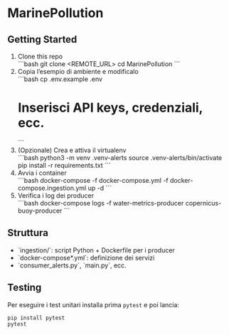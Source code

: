 # MarinePollution

## Getting Started

1. Clone this repo  
   \`\`\`bash
   git clone <REMOTE_URL>
   cd MarinePollution
   \`\`\`
2. Copia l’esempio di ambiente e modificalo  
   \`\`\`bash
   cp .env.example .env
   # Inserisci API keys, credenziali, ecc.
   \`\`\`
3. (Opzionale) Crea e attiva il virtualenv  
   \`\`\`bash
   python3 -m venv .venv-alerts
   source .venv-alerts/bin/activate
   pip install -r requirements.txt
   \`\`\`
4. Avvia i container  
   \`\`\`bash
   docker-compose -f docker-compose.yml -f docker-compose.ingestion.yml up -d
   \`\`\`
5. Verifica i log dei producer  
   \`\`\`bash
   docker-compose logs -f water-metrics-producer copernicus-buoy-producer
   \`\`\`

## Struttura

- \`ingestion/\`: script Python + Dockerfile per i producer  
- \`docker-compose*.yml\`: definizione dei servizi
- \`consumer_alerts.py\`, \`main.py\`, ecc.

## Testing

Per eseguire i test unitari installa prima `pytest` e poi lancia:
```bash
pip install pytest
pytest
```
